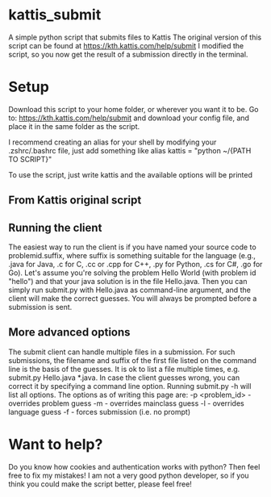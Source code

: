 # kattis_submit
A simple python script that submits files to Kattis
The original version of this script can be found at https://kth.kattis.com/help/submit
I modified the script, so you now get the result of a submission directly in the terminal.

# Setup
Download this script to your home folder, or wherever you want it to be.
Go to: https://kth.kattis.com/help/submit and download your config file, and place it in the same folder as the script.

I recommend creating an alias for your shell by modifying your .zshrc/.bashrc file, just add something like
alias kattis = "python ~/{PATH TO SCRIPT}"

To use the script, just write kattis and the available options will be printed

## From Kattis original script
## Running the client
The easiest way to run the client is if you have named your source code to problemid.suffix, where suffix is something suitable for the language (e.g., .java for Java, .c for C, .cc or .cpp for C++, .py for Python, .cs for C#, .go for Go). Let's assume you're solving the problem Hello World (with problem id "hello") and that your java solution is in the file Hello.java. Then you can simply run submit.py with Hello.java as command-line argument, and the client will make the correct guesses. You will always be prompted before a submission is sent.

## More advanced options
The submit client can handle multiple files in a submission. For such submissions, the filename and suffix of the first file listed on the command line is the basis of the guesses. It is ok to list a file multiple times, e.g. submit.py Hello.java *.java.
In case the client guesses wrong, you can correct it by specifying a command line option. Running submit.py -h will list all options. The options as of writing this page are:
-p <problem_id> - overrides problem guess
-m <mainclass> - overrides mainclass guess
-l <language> - overrides language guess
-f - forces submission (i.e. no prompt)

# Want to help?
Do you know how cookies and authentication works with python? Then feel free to fix my mistakes!
I am not a very good python developer, so if you think you could make the script better, please feel free!
